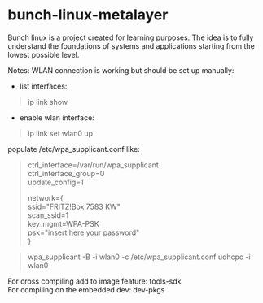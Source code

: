 # bunch-linux-metalayer
Bunch linux is a project created for learning purposes. The idea is to fully understand the foundations of systems and applications starting from the lowest possible level. 


Notes:
WLAN connection is working but should be set up manually:
- list interfaces:
> ip link show
- enable wlan interface:
> ip link set wlan0 up

populate /etc/wpa_supplicant.conf like:

> ctrl_interface=/var/run/wpa_supplicant<br>
> ctrl_interface_group=0<br>
> update_config=1<br>
> 
> network={<br>
>         ssid="FRITZ!Box 7583 KW"<br>
>         scan_ssid=1<br>
>         key_mgmt=WPA-PSK<br>
>         psk="insert here your password"<br>
> }<br>

> wpa_supplicant -B -i wlan0 -c /etc/wpa_supplicant.conf
> udhcpc -i wlan0


For cross compiling add to image feature: tools-sdk <br>
For compiling on the embedded dev: dev-pkgs
